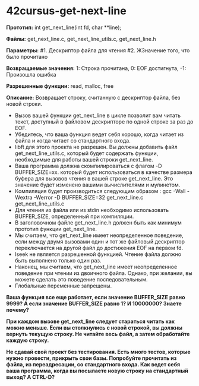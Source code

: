 # 42cursus-get-next-line

**Прототип:**
int get_next_line(int fd, char **line);

**Файлы:**
get_next_line.c,
get_next_line_utils.c,
get_next_line.h

**Параметры:**
#1. Дескриптор файла для чтения
#2. ЖЗначение того, что было прочитано

**Возвращаемые значения:**
1: Строка прочитана,
0: EOF достигнута,
-1: Произошла ошибка

**Разрешенные функции:**
read, malloc, free

**Описание:**
Возвращает строку, считанную с дескриптор файла, без новой строки.

- Вызов вашей функции get_next_line в цикле позволит вам читать текст, доступный в файловом дескрипторе по одной строке за раз до EOF.
- Убедитесь, что ваша функция ведет себя хорошо, когда читает из файла и когда читает со стандартного входа.
- libft для этого проекта не разрешен. Вы должны добавить файл get_next_line_utils.c, который будет содержать функции, необходимые для работы вашей строки get_next_line.
- Ваша программа должна скомпилироваться с флагом -D BUFFER_SIZE=xx. который будет использоваться в качестве размера буфера для вызовов чтения в вашей строке get_next_line. Это значение будет изменено вашими вычислителями и мулинетом.
- Компиляция будет производиться следующим образом : gcc -Wall -Wextra -Werror -D BUFFER_SIZE=32 get_next_line.c get_next_line_utils.c
- Для чтения из файла или из stdin необходимо использовать BUFFER_SIZE, определенный при компиляции.
- В заголовочном файле get_next_line.h должен быть как минимум прототип функции get_next_line.
- Мы считаем, что get_next_line имеет неопределенное поведение, если между двумя вызовами один и тот же файловый дескриптор переключается на другой файл до достижения EOF на первом fd.
- lseek не является разрешенной функцией. Чтение файла должно быть выполнено только один раз.
- Наконец, мы считаем, что get_next_line имеет неопределенное поведение при чтении из двоичного файла. Однако, при желании, вы можете сделать это поведение последовательным.
- Глобальные переменные запрещены.

**Ваша функция все еще работает, если значение BUFFER_SIZE равно 9999?  А если значение BUFFER_SIZE равно 1?  И 10000000?  Знаете почему?**

**При каждом вызове get_next_line следует стараться читать как можно меньше.  Если вы столкнулись с новой строкой, вы должны вернуть текущую строку.  Не читайте весь файл, а затем обработайте каждую строку.**

**Не сдавай свой проект без тестирования.  Есть много тестов, которые нужно провести, прикрыть свои базы.  Попробуйте прочитать из файла, из переадресации, со стандартного входа.  Как ведет себя ваша программа, когда вы посылаете новую строку на стандартный выход?  А CTRL-D?**

